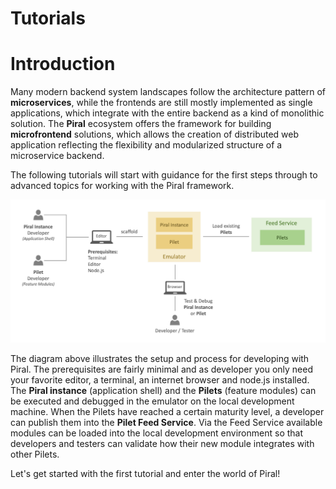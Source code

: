 # Tutorials

# Introduction
Many modern backend system landscapes follow the architecture pattern of **microservices**, while the frontends are still mostly implemented as single applications, which integrate with the entire backend as a kind of monolithic solution. The **Piral** ecosystem offers the framework for building **microfrontend** solutions, which allows the creation of distributed web application reflecting the flexibility and modularized structure of a microservice backend.

The following tutorials will start with guidance for the first steps through to advanced topics for working with the Piral framework. 

![Classic Frontend Monolith](../diagrams/DevelopingWithPiral.png)

The diagram above illustrates the setup and process for developing with Piral. The prerequisites are fairly minimal and as developer you only need your favorite editor, a terminal, an internet browser and node.js installed. The **Piral instance** (application shell) and the **Pilets** (feature modules) can be executed and debugged in the emulator on the local development machine. When the Pilets have reached a certain maturity level, a developer can publish them into the **Pilet Feed Service**. Via the Feed Service available modules can be loaded into the local development environment so that developers and testers can validate how their new module integrates with other Pilets.

Let's get started with the first tutorial and enter the world of Piral!

